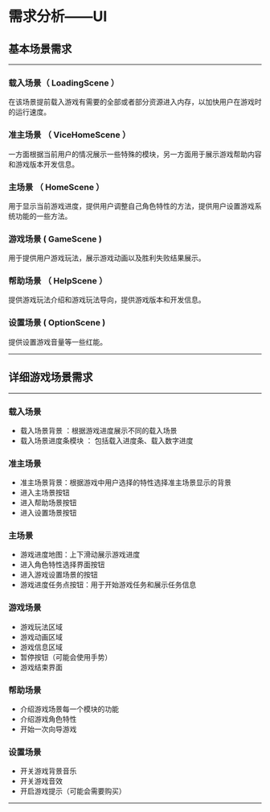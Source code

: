 
# 需求分析——UI

## 基本场景需求

-------------

### 载入场景（ LoadingScene ）
在该场景提前载入游戏有需要的全部或者部分资源进入内存，以加快用户在游戏时的运行速度。
### 准主场景 （ ViceHomeScene ）
一方面根据当前用户的情况展示一些特殊的模块，另一方面用于展示游戏帮助内容和游戏版本开发信息。
### 主场景 （ HomeScene ）
用于显示当前游戏进度，提供用户调整自己角色特性的方法，提供用户设置游戏系统功能的一些方法。
### 游戏场景 ( GameScene )
用于提供用户游戏玩法，展示游戏动画以及胜利失败结果展示。
### 帮助场景 （ HelpScene ）
提供游戏玩法介绍和游戏玩法导向，提供游戏版本和开发信息。
### 设置场景 ( OptionScene )
提供设置游戏音量等一些红能。

------------

## 详细游戏场景需求

------------

### 载入场景
* 载入场景背景 ：根据游戏进度展示不同的载入场景
* 载入场景进度条模块 ： 包括载入进度条、载入数字进度

### 准主场景
* 准主场景背景：根据游戏中用户选择的特性选择准主场景显示的背景
* 进入主场景按钮
* 进入帮助场景按钮
* 进入设置场景按钮

### 主场景
* 游戏进度地图：上下滑动展示游戏进度
* 进入角色特性选择界面按钮
* 进入游戏设置场景的按钮
* 游戏进度任务点按钮：用于开始游戏任务和展示任务信息

### 游戏场景
* 游戏玩法区域
* 游戏动画区域
* 游戏信息区域
* 暂停按钮（可能会使用手势）
* 游戏结束界面

### 帮助场景 
* 介绍游戏场景每一个模块的功能
* 介绍游戏角色特性
* 开始一次向导游戏

### 设置场景
* 开关游戏背景音乐
* 开关游戏音效
* 开启游戏提示（可能会需要购买）

------------
